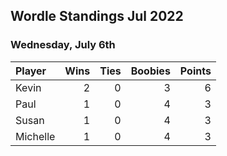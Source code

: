 ## Wordle Standings Jul 2022
### Wednesday, July 6th
| Player   |   Wins |   Ties |   Boobies |   Points |
|:---------|-------:|-------:|----------:|---------:|
| Kevin    |      2 |      0 |         3 |        6 |
| Paul     |      1 |      0 |         4 |        3 |
| Susan    |      1 |      0 |         4 |        3 |
| Michelle |      1 |      0 |         4 |        3 |